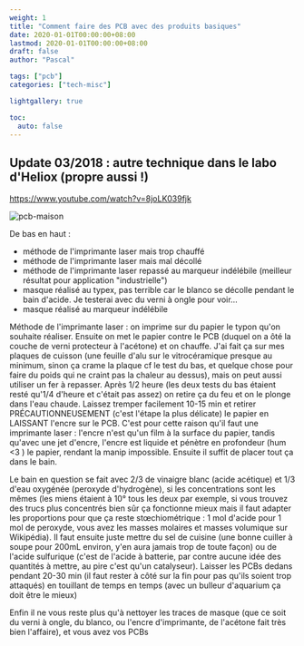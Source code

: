 ```yaml
---
weight: 1
title: "Comment faire des PCB avec des produits basiques"
date: 2020-01-01T00:00:00+08:00
lastmod: 2020-01-01T00:00:00+08:00
draft: false
author: "Pascal"

tags: ["pcb"]
categories: ["tech-misc"]

lightgallery: true

toc:
  auto: false
---
```


## Update 03/2018 : autre technique dans le labo d'Heliox (propre aussi !)
https://www.youtube.com/watch?v=8joLK039fjk

![pcb-maison](https://user-images.githubusercontent.com/404135/27997429-23e793a2-64f8-11e7-9a58-84f0372525b4.jpg)

De bas en haut :
* méthode de l'imprimante laser mais trop chauffé
* méthode de l'imprimante laser mais mal décollé
* méthode de l'imprimante laser repassé au marqueur indélébile (meilleur résultat pour application "industrielle")
* masque réalisé au typex, pas terrible car le blanco se décolle pendant le bain d'acide. Je testerai avec du verni à ongle pour voir...
* masque réalisé au marqueur indélébile

Méthode de l'imprimante laser : on imprime sur du papier le typon qu'on souhaite réaliser.
Ensuite on met le papier contre le PCB (duquel on a ôté la couche de verni protecteur à l'acétone) et on chauffe. J'ai fait ça sur mes plaques de cuisson (une feuille d'alu sur le vitrocéramique presque au minimum, sinon ça crame la plaque cf le test du bas, et quelque chose pour faire du poids qui ne craint pas la chaleur au dessus), mais on peut aussi utiliser un fer à repasser.
Après 1/2 heure (les deux tests du bas étaient resté qu'1/4 d'heure et c'était pas assez) on retire ça du feu et on le plonge dans l'eau chaude. Laissez tremper facilement 10-15 min et retirer PRÉCAUTIONNEUSEMENT (c'est l'étape la plus délicate) le papier en LAISSANT l'encre sur le PCB.
C'est pour cette raison qu'il faut une imprimante laser : l'encre n'est qu'un film à la surface du papier, tandis qu'avec une jet d'encre, l'encre est liquide et pénètre en profondeur (hum <3 ) le papier, rendant la manip impossible.
Ensuite il suffit de placer tout ça dans le bain.

Le bain en question se fait avec 2/3 de vinaigre blanc (acide acétique) et 1/3 d'eau oxygénée (peroxyde d'hydrogène), si les concentrations sont les mêmes (les miens étaient à 10° tous les deux par exemple, si vous trouvez des trucs plus concentrés bien sûr ça fonctionne mieux mais il faut adapter les proportions pour que ça reste stœchiométrique : 1 mol d'acide pour 1 mol de peroxyde, vous avez les masses molaires et masses volumique sur Wikipédia).
Il faut ensuite juste mettre du sel de cuisine (une bonne cuiller à soupe pour 200mL environ, y'en aura jamais trop de toute façon) ou de l'acide sulfurique (c'est de l'acide à batterie, par contre aucune idée des quantités à mettre, au pire c'est qu'un catalyseur).
Laisser les PCBs dedans pendant 20-30 min (il faut rester à côté sur la fin pour pas qu'ils soient trop attaqués) en touillant de temps en temps (avec un bulleur d'aquarium ça doit être le mieux)

Enfin il ne vous reste plus qu'à nettoyer les traces de masque (que ce soit du verni à ongle, du blanco, ou l'encre d'imprimante, de l'acétone fait très bien l'affaire), et vous avez vos PCBs 
